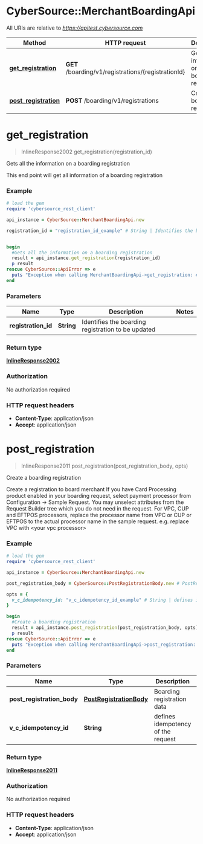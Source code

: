 # CyberSource::MerchantBoardingApi

All URIs are relative to *https://apitest.cybersource.com*

Method | HTTP request | Description
------------- | ------------- | -------------
[**get_registration**](MerchantBoardingApi.md#get_registration) | **GET** /boarding/v1/registrations/{registrationId} | Gets all the information on a boarding registration
[**post_registration**](MerchantBoardingApi.md#post_registration) | **POST** /boarding/v1/registrations | Create a boarding registration


# **get_registration**
> InlineResponse2002 get_registration(registration_id)

Gets all the information on a boarding registration

This end point will get all information of a boarding registration 

### Example
```ruby
# load the gem
require 'cybersource_rest_client'

api_instance = CyberSource::MerchantBoardingApi.new

registration_id = "registration_id_example" # String | Identifies the boarding registration to be updated


begin
  #Gets all the information on a boarding registration
  result = api_instance.get_registration(registration_id)
  p result
rescue CyberSource::ApiError => e
  puts "Exception when calling MerchantBoardingApi->get_registration: #{e}"
end
```

### Parameters

Name | Type | Description  | Notes
------------- | ------------- | ------------- | -------------
 **registration_id** | **String**| Identifies the boarding registration to be updated | 

### Return type

[**InlineResponse2002**](InlineResponse2002.md)

### Authorization

No authorization required

### HTTP request headers

 - **Content-Type**: application/json
 - **Accept**: application/json



# **post_registration**
> InlineResponse2011 post_registration(post_registration_body, opts)

Create a boarding registration

Create a registration to board merchant  If you have  Card Processing product enabled in your boarding request, select payment processor from Configuration -> Sample Request. You may unselect attributes from the Request Builder tree which you do not need in the request. For VPC, CUP and EFTPOS processors, replace the processor name from VPC or CUP or EFTPOS to the actual processor name in the sample request. e.g. replace VPC with &lt;your vpc processor&gt; 

### Example
```ruby
# load the gem
require 'cybersource_rest_client'

api_instance = CyberSource::MerchantBoardingApi.new

post_registration_body = CyberSource::PostRegistrationBody.new # PostRegistrationBody | Boarding registration data

opts = { 
  v_c_idempotency_id: "v_c_idempotency_id_example" # String | defines idempotency of the request
}

begin
  #Create a boarding registration
  result = api_instance.post_registration(post_registration_body, opts)
  p result
rescue CyberSource::ApiError => e
  puts "Exception when calling MerchantBoardingApi->post_registration: #{e}"
end
```

### Parameters

Name | Type | Description  | Notes
------------- | ------------- | ------------- | -------------
 **post_registration_body** | [**PostRegistrationBody**](PostRegistrationBody.md)| Boarding registration data | 
 **v_c_idempotency_id** | **String**| defines idempotency of the request | [optional] 

### Return type

[**InlineResponse2011**](InlineResponse2011.md)

### Authorization

No authorization required

### HTTP request headers

 - **Content-Type**: application/json
 - **Accept**: application/json



